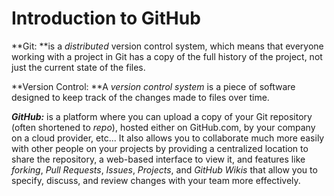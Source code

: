 # Introduction to GitHub

**Git: **is a _distributed_ version control system, which means that everyone working with a project in Git has a copy of the full history of the project, not just the current state of the files.

**Version Control: **A _version control system_ is a piece of software designed to keep track of the changes made to files over time.

_**GitHub:**_ is a platform where you can upload a copy of your Git repository \(often shortened to _repo_\), hosted either on GitHub.com, by your company on a cloud provider, etc...  It also allows you to collaborate much more easily with other people on your projects by providing a centralized location to share the repository, a web-based interface to view it, and features like _forking_, _Pull Requests_, _Issues_, _Projects_, and _GitHub Wikis_ that allow you to specify, discuss, and review changes with your team more effectively.

